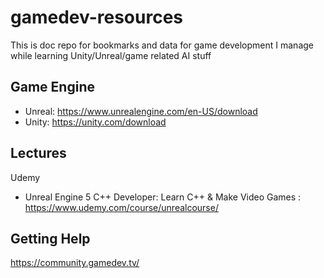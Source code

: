 # gamedev-resources
This is doc repo for bookmarks and data for game development I manage while learning Unity/Unreal/game related AI stuff

## Game Engine ##

* Unreal: https://www.unrealengine.com/en-US/download
* Unity: https://unity.com/download

## Lectures ##

Udemy 
* Unreal Engine 5 C++ Developer: Learn C++ & Make Video Games : https://www.udemy.com/course/unrealcourse/

## Getting Help ##
https://community.gamedev.tv/
